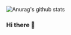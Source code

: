 ![Anurag's github stats](https://github-readme-stats.vercel.app/api?username=xuehao0217&show_icons=true&theme=radical)
### Hi there 👋
<!--
**xuehao0217/xuehao0217** is a ✨ _special_ ✨ repository because its `README.md` (this file) appears on your GitHub profile.

Here are some ideas to get you started:
- 🔭 I’m currently working on ...
- 🌱 I’m currently learning ...
- 👯 I’m looking to collaborate on ...
- 🤔 I’m looking for help with ...
- 💬 Ask me about ...
- 📫 How to reach me: ...
- 😄 Pronouns: ...
- ⚡ Fun fact: ...
-->
